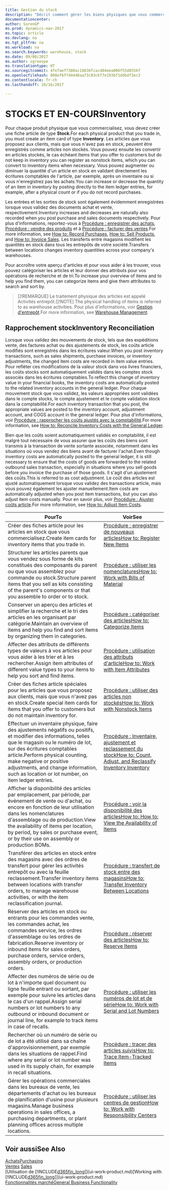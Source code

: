 ```yaml
---
title: Gestion du stock
description: "Décrit comment gérer les biens physiques que vous commercialisez, par exemple, la gestion du stock de votre entrepôt."
documentationcenter: 
author: SorenGP
ms.prod: dynamics-nav-2017
ms.topic: article
ms.devlang: na
ms.tgt_pltfrm: na
ms.workload: na
ms.search.keywords: warehouse, stock
ms.date: 09/08/2017
ms.author: sgroespe
ms.translationtype: HT
ms.sourcegitcommit: 4fefaef7380ac10836fcac404eea006f55d8556f
ms.openlocfilehash: 808ef6ffd4448aa73c03cbf7e193bf1ddbdf3ec3
ms.contentlocale: fr-ch
ms.lasthandoff: 10/16/2017

---
```


# <a name="inventory"></a><span data-ttu-id="3f689-103">STOCKS ET EN-COURS</span><span class="sxs-lookup"><span data-stu-id="3f689-103">Inventory</span></span>
<span data-ttu-id="3f689-104">Pour chaque produit physique que vous commercialisez, vous devez créer une fiche article de type **Stock**.</span><span class="sxs-lookup"><span data-stu-id="3f689-104">For each physical product that you trade in, you must create an item card of type **Inventory**.</span></span> <span data-ttu-id="3f689-105">Les articles que vous proposez aux clients, mais que vous n'avez pas en stock, peuvent être enregistrés comme articles non stockés. Vous pouvez ensuite les convertir en articles stockés, le cas échéant.</span><span class="sxs-lookup"><span data-stu-id="3f689-105">Items that you offer to customers but do not keep in inventory you can register as nonstock items, which you can convert to inventory items when necessary.</span></span> <span data-ttu-id="3f689-106">Vous pouvez augmenter ou diminuer la quantité d'un article en stock en validant directement les écritures comptables de l'article, par exemple, après un inventaire ou si vous n'enregistrez pas les achats.</span><span class="sxs-lookup"><span data-stu-id="3f689-106">You can increase or decrease the quantity of an item in inventory by posting directly to the item ledger entries, for example, after a physical count or if you do not record purchases.</span></span>

<span data-ttu-id="3f689-107">Les entrées et les sorties de stock sont également évidemment enregistrées lorsque vous validez des documents achat et vente, respectivement.</span><span class="sxs-lookup"><span data-stu-id="3f689-107">Inventory increases and decreases are naturally also recorded when you post purchase and sales documents respectively.</span></span> <span data-ttu-id="3f689-108">Pour plus d'informations, reportez-vous à [Procédure : enregistrer des achats](purchasing-how-record-purchases.md), [Procédure : vendre des produits](sales-how-sell-products.md) et à [Procédure : facturer des ventes](sales-how-invoice-sales.md).</span><span class="sxs-lookup"><span data-stu-id="3f689-108">For more information, see [How to: Record Purchases](purchasing-how-record-purchases.md), [How to: Sell Products](sales-how-sell-products.md), and [How to: Invoice Sales](sales-how-invoice-sales.md).</span></span> <span data-ttu-id="3f689-109">Les transferts entre magasins modifient les quantités en stock dans tous les entrepôts de votre société.</span><span class="sxs-lookup"><span data-stu-id="3f689-109">Transfers between locations changes inventory quantities across your company's warehouses.</span></span>   

<span data-ttu-id="3f689-110">Pour accroître votre aperçu d'articles et pour vous aider à les trouver, vous pouvez catégoriser les articles et leur donner des attributs pour vos opérations de recherche et de tri.</span><span class="sxs-lookup"><span data-stu-id="3f689-110">To increase your overview of items and to help you find them, you can categorize items and give them attributes to search and sort by.</span></span>

> <span data-ttu-id="3f689-111">[]!REMARQUE] Le traitement physique des articles est appelé Activités entrepôt.</span><span class="sxs-lookup"><span data-stu-id="3f689-111">[]!NOTE] The physical handling of items is referred to as warehouse activities.</span></span> <span data-ttu-id="3f689-112">Pour plus d'informations, voir [Gestion d'entrepôt](warehouse-manage-warehouse.md).</span><span class="sxs-lookup"><span data-stu-id="3f689-112">For more information, see [Warehouse Management](warehouse-manage-warehouse.md).</span></span>

## <a name="inventory-reconciliation"></a><span data-ttu-id="3f689-113">Rapprochement stock</span><span class="sxs-lookup"><span data-stu-id="3f689-113">Inventory Reconciliation</span></span>
<span data-ttu-id="3f689-114">Lorsque vous validez des mouvements de stock, tels que des expéditions vente, des factures achat ou des ajustements de stock, les coûts article modifiés sont enregistrés dans les écritures valeur.</span><span class="sxs-lookup"><span data-stu-id="3f689-114">When you post inventory transactions, such as sales shipments, purchase invoices, or inventory adjustments, the changed item costs are recorded in item value entries.</span></span> <span data-ttu-id="3f689-115">Pour refléter ces modifications de la valeur stock dans vos livres financiers, les coûts stocks sont automatiquement validés dans les comptes stock associés dans les écritures comptables.</span><span class="sxs-lookup"><span data-stu-id="3f689-115">To reflect this change of inventory value in your financial books, the inventory costs are automatically posted to the related inventory accounts in the general ledger.</span></span> <span data-ttu-id="3f689-116">Pour chaque mouvement stock que vous validez, les valeurs appropriées sont validées dans le compte stocks, le compte ajustement et le compte validation stock dans la comptabilité.</span><span class="sxs-lookup"><span data-stu-id="3f689-116">For each inventory transaction that you post, the appropriate values are posted to the inventory account, adjustment account, and COGS account in the general ledger.</span></span> <span data-ttu-id="3f689-117">Pour plus d'informations, voir [Procédure : rapprocher les coûts ajustés avec la comptabilité](finance-how-to-post-inventory-costs-to-the-general-ledger.md).</span><span class="sxs-lookup"><span data-stu-id="3f689-117">For more information, see [How to: Reconcile Inventory Costs with the General Ledger](finance-how-to-post-inventory-costs-to-the-general-ledger.md).</span></span>

<span data-ttu-id="3f689-118">Bien que les coûts soient automatiquement validés en comptabilité, il est malgré tout nécessaire de vous assurer que les coûts des biens sont transmis à la transaction de vente sortante associée, notamment dans les situations où vous vendez des biens avant de facturer l'achat.</span><span class="sxs-lookup"><span data-stu-id="3f689-118">Even though inventory costs are automatically posted to the general ledger, it is still necessary to ensure that the costs of goods are forwarded to the related outbound sales transaction, especially in situations where you sell goods before you invoice the purchase of those goods.</span></span> <span data-ttu-id="3f689-119">Il s'agit d'un ajustement des coûts.</span><span class="sxs-lookup"><span data-stu-id="3f689-119">This is referred to as cost adjustment.</span></span> <span data-ttu-id="3f689-120">Le coût des articles est ajusté automatiquement lorsque vous validez des transactions article, mais vous pouvez également les ajuster manuellement.</span><span class="sxs-lookup"><span data-stu-id="3f689-120">Item costs are automatically adjusted when you post item transactions, but you can also adjust item costs manually.</span></span> <span data-ttu-id="3f689-121">Pour en savoir plus, voir [Procédure : Ajuster coûts article](inventory-how-adjust-item-costs.md).</span><span class="sxs-lookup"><span data-stu-id="3f689-121">For more information, see [How to: Adjust Item Costs](inventory-how-adjust-item-costs.md).</span></span>

|<span data-ttu-id="3f689-122">Pour</span><span class="sxs-lookup"><span data-stu-id="3f689-122">To</span></span> |<span data-ttu-id="3f689-123">Voir</span><span class="sxs-lookup"><span data-stu-id="3f689-123">See</span></span> |
|---|----|
|<span data-ttu-id="3f689-124">Créer des fiches article pour les articles en stock que vous commercialisez.</span><span class="sxs-lookup"><span data-stu-id="3f689-124">Create item cards for inventory items that you trade in.</span></span>|[<span data-ttu-id="3f689-125">Procédure : enregistrer de nouveaux articles</span><span class="sxs-lookup"><span data-stu-id="3f689-125">How to: Register New Items</span></span>](inventory-how-register-new-items.md)|
|<span data-ttu-id="3f689-126">Structurer les articles parents que vous vendez sous forme de kits constitués des composants du parent ou que vous assemblez pour commande ou stock.</span><span class="sxs-lookup"><span data-stu-id="3f689-126">Structure parent items that you sell as kits consisting of the parent's components or that you assemble to order or to stock.</span></span>|[<span data-ttu-id="3f689-127">Procédure : utiliser les nomenclatures</span><span class="sxs-lookup"><span data-stu-id="3f689-127">How to: Work with Bills of Material</span></span>](inventory-how-work-BOMs.md)|
|<span data-ttu-id="3f689-128">Conserver un aperçu des articles et simplifier la recherche et le tri des articles en les organisant par catégorie.</span><span class="sxs-lookup"><span data-stu-id="3f689-128">Maintain an overview of items and help you find and sort items by organizing them in categories.</span></span>|[<span data-ttu-id="3f689-129">Procédure : catégoriser des articles</span><span class="sxs-lookup"><span data-stu-id="3f689-129">How to: Categorize Items</span></span>](inventory-how-categorize-items.md)|
|<span data-ttu-id="3f689-130">Affecter des attributs de différents types de valeurs à vos articles pour vous aider à les trier et à les rechercher.</span><span class="sxs-lookup"><span data-stu-id="3f689-130">Assign item attributes of different value types to your items to help you sort and find items.</span></span>|[<span data-ttu-id="3f689-131">Procédure : utilisation des attributs d'article</span><span class="sxs-lookup"><span data-stu-id="3f689-131">How to: Work with Item Attributes</span></span>](inventory-how-work-item-attributes.md)|
|<span data-ttu-id="3f689-132">Créer des fiches article spéciales pour les articles que vous proposez aux clients, mais que vous n'avez pas en stock.</span><span class="sxs-lookup"><span data-stu-id="3f689-132">Create special item cards for items that you offer to customers but do not maintain inventory for.</span></span>|[<span data-ttu-id="3f689-133">Procédure : utiliser des articles non stockés</span><span class="sxs-lookup"><span data-stu-id="3f689-133">How to: Work with Nonstock Items</span></span>](inventory-how-work-nonstock-items.md)|
|<span data-ttu-id="3f689-134">Effectuer un inventaire physique, faire des ajustements négatifs ou positifs, et modifier des informations, telles que le magasin ou le numéro de lot, sur des écritures comptables article.</span><span class="sxs-lookup"><span data-stu-id="3f689-134">Perform physical counting, make negative or positive adjustments, and change information, such as location or lot number, on item ledger entries.</span></span>|[<span data-ttu-id="3f689-135">Procédure : Inventaire, ajustement et reclassement du stock</span><span class="sxs-lookup"><span data-stu-id="3f689-135">How to: Count, Adjust, and Reclassify Inventory Inventory</span></span>](inventory-how-count-adjust-reclassify.md)|
|<span data-ttu-id="3f689-136">Afficher la disponibilité des articles par emplacement, par période, par événement de vente ou d'achat, ou encore en fonction de leur utilisation dans les nomenclatures d'assemblage ou de production.</span><span class="sxs-lookup"><span data-stu-id="3f689-136">View the availability of items per location, by period, by sales or purchase event, or by their use on assembly or production BOMs.</span></span>|[<span data-ttu-id="3f689-137">Procédure : voir la disponibilité des articles</span><span class="sxs-lookup"><span data-stu-id="3f689-137">How to: How to: View the Availability of Items</span></span>](inventory-how-availability-overview.md)|
|<span data-ttu-id="3f689-138">Transférer des articles en stock entre des magasins avec des ordres de transfert pour gérer les activités entrepôt ou avec la feuille reclassement.</span><span class="sxs-lookup"><span data-stu-id="3f689-138">Transfer inventory items between locations with transfer orders, to manage warehouse activities, or with the item reclassification journal.</span></span>|[<span data-ttu-id="3f689-139">Procédure : transfert de stock entre des magasins</span><span class="sxs-lookup"><span data-stu-id="3f689-139">How to: Transfer Inventory Between Locations</span></span>](inventory-how-transfer-between-locations.md)|
|<span data-ttu-id="3f689-140">Réserver des articles en stock ou entrants pour les commandes vente, les commandes achat, les commandes service, les ordres d'assemblage ou les ordres de fabrication.</span><span class="sxs-lookup"><span data-stu-id="3f689-140">Reserve inventory or inbound items for sales orders, purchase orders, service orders, assembly orders, or production orders.</span></span>|[<span data-ttu-id="3f689-141">Procédure : réserver des articles</span><span class="sxs-lookup"><span data-stu-id="3f689-141">How to: Reserve Items</span></span>](inventory-how-to-reserve-items.md)|
|<span data-ttu-id="3f689-142">Affecter des numéros de série ou de lot à n'importe quel document ou ligne feuille entrant ou sortant, par exemple pour suivre les articles dans le cas d'un rappel.</span><span class="sxs-lookup"><span data-stu-id="3f689-142">Assign serial numbers or lot numbers to any outbound or inbound document or journal line, for example to track items in case of recalls.</span></span>|[<span data-ttu-id="3f689-143">Procédure : utiliser les numéros de lot et de série</span><span class="sxs-lookup"><span data-stu-id="3f689-143">How to: Work with Serial and Lot Numbers</span></span>](inventory-how-work-item-tracking.md)|
|<span data-ttu-id="3f689-144">Rechercher où un numéro de série ou de lot a été utilisé dans sa chaîne d'approvisionnement, par exemple dans les situations de rappel.</span><span class="sxs-lookup"><span data-stu-id="3f689-144">Find where any serial or lot number was used in its supply chain, for example in recall situations.</span></span>|[<span data-ttu-id="3f689-145">Procédure : tracer des articles suivis</span><span class="sxs-lookup"><span data-stu-id="3f689-145">How to: Trace Item-Tracked Items</span></span>](inventory-how-to-trace-item-tracked-items.md)|
|<span data-ttu-id="3f689-146">Gérer les opérations commerciales dans les bureaux de vente, les départements d'achat ou les bureaux de planification d'usine pour plusieurs magasins.</span><span class="sxs-lookup"><span data-stu-id="3f689-146">Manage business operations in sales offices, a purchasing departments, or plant planning offices across multiple locations.</span></span>|[<span data-ttu-id="3f689-147">Procédure : utiliser les centres de gestion</span><span class="sxs-lookup"><span data-stu-id="3f689-147">How to: Work with Responsibility Centers</span></span>](inventory-responsibility-centers.md)|

## <a name="see-also"></a><span data-ttu-id="3f689-148">Voir aussi</span><span class="sxs-lookup"><span data-stu-id="3f689-148">See Also</span></span>  
[<span data-ttu-id="3f689-149">Achats</span><span class="sxs-lookup"><span data-stu-id="3f689-149">Purchasing</span></span>](purchasing-manage-purchasing.md)  
<span data-ttu-id="3f689-150">[Ventes](sales-manage-sales.md)  </span><span class="sxs-lookup"><span data-stu-id="3f689-150">[Sales](sales-manage-sales.md)  </span></span>  
<span data-ttu-id="3f689-151">[Utilisation de [!INCLUDE[d365fin_long](includes/d365fin_long_md.md)]](ui-work-product.md)</span><span class="sxs-lookup"><span data-stu-id="3f689-151">[Working with [!INCLUDE[d365fin_long](includes/d365fin_long_md.md)]](ui-work-product.md)</span></span>  
[<span data-ttu-id="3f689-152">Fonctionnalités marché</span><span class="sxs-lookup"><span data-stu-id="3f689-152">General Business Functionality</span></span>](ui-across-business-areas.md)

## 

